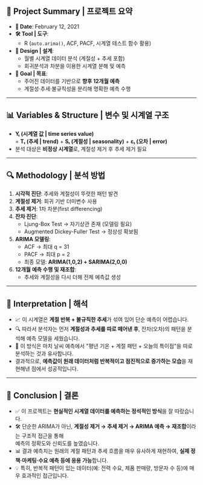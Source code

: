 
## 📌 Project Summary | 프로젝트 요약

- **📅 Date**: February 12, 2021  
- **🛠 Tool | 도구**:  
  - R (`auto.arima()`, ACF, PACF, 시계열 테스트 함수 활용)  
- **🧪 Design | 설계**:  
  - 월별 시계열 데이터 분석 (계절성 + 추세 포함)  
  - 회귀분석과 차분을 이용한 시계열 분해 및 예측  
- **🎯 Goal | 목표**:  
  - 주어진 데이터를 기반으로 **향후 12개월 예측**  
  - 계절성·추세·불규칙성을 분리해 명확한 예측 수행

---

## 📊 Variables & Structure | 변수 및 시계열 구조

- **Yₜ (시계열 값 | time series value)**  
  = **Tₜ (추세 | trend)** + **Sₜ (계절성 | seasonality)** + **εₜ (오차 | error)**  
- 분석 대상은 **비정상 시계열**로, 계절성 제거 후 추세 제거 필요

---

## 🔍 Methodology | 분석 방법

1. **시각적 진단**: 추세와 계절성이 뚜렷한 패턴 발견  
2. **계절성 제거**: 회귀 기반 더미변수 사용  
3. **추세 제거**: 1차 차분(first differencing)  
4. **잔차 진단**:  
   - Ljung-Box Test → 자기상관 존재 (모델링 필요)  
   - Augmented Dickey-Fuller Test → 정상성 확보됨  
5. **ARIMA 모델링**:  
   - ACF → 최대 q = 31  
   - PACF → 최대 p = 2  
   - 최종 모델: **ARIMA(1,0,2) + SARIMA(2,0,0)**  
6. **12개월 예측 수행 및 재조합**:  
   - 추세와 계절성을 다시 더해 전체 예측값 생성

---

## 🧠 Interpretation | 해석

- 📈 이 시계열은 **계절 반복 + 불규칙한 추세**가 섞여 있어 단순 예측이 어렵습니다.  
- 🔍 따라서 분석자는 먼저 **계절성과 추세를 따로 떼어낸 후**, 잔차(오차)의 패턴을 분석해 예측 모델을 세웠습니다.  
- 🤖 이 방식은 마치 날씨 예측에서 "평년 기온 + 계절 패턴 + 오늘의 특이점"을 따로 분석하는 것과 유사합니다.  
- 결과적으로, **예측값이 원래 데이터처럼 반복적이고 점진적으로 증가하는 모습**을 재현해낸 점에서 성공적입니다.

---

## 🧾 Conclusion | 결론

- ✅ 이 프로젝트는 **현실적인 시계열 데이터를 예측하는 정석적인 방식**을 잘 따랐습니다.  
- 🛠 단순한 ARIMA가 아닌, **계절성 제거 → 추세 제거 → ARIMA 예측 → 재조합**이라는 구조적 접근을 통해  
  예측의 정확도와 신뢰도를 높였습니다.
- 📊 결과 예측치는 원래의 계절 패턴과 추세 흐름을 매우 유사하게 재현하여, **실제 정책·마케팅·수요 예측 등에 응용 가능**합니다.
- 💡 특히, 반복적 패턴이 있는 데이터(예: 전력 수요, 제품 판매량, 방문자 수 등)에 매우 효과적인 접근입니다.
